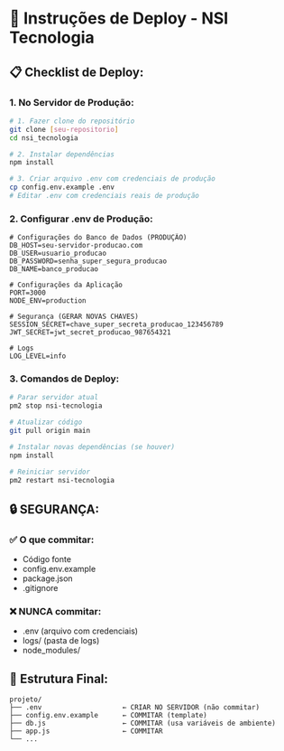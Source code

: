 # 🚀 Instruções de Deploy - NSI Tecnologia

## 📋 **Checklist de Deploy:**

### 1. **No Servidor de Produção:**
```bash
# 1. Fazer clone do repositório
git clone [seu-repositorio]
cd nsi_tecnologia

# 2. Instalar dependências
npm install

# 3. Criar arquivo .env com credenciais de produção
cp config.env.example .env
# Editar .env com credenciais reais de produção
```

### 2. **Configurar .env de Produção:**
```env
# Configurações do Banco de Dados (PRODUÇÃO)
DB_HOST=seu-servidor-producao.com
DB_USER=usuario_producao
DB_PASSWORD=senha_super_segura_producao
DB_NAME=banco_producao

# Configurações da Aplicação
PORT=3000
NODE_ENV=production

# Segurança (GERAR NOVAS CHAVES)
SESSION_SECRET=chave_super_secreta_producao_123456789
JWT_SECRET=jwt_secret_producao_987654321

# Logs
LOG_LEVEL=info
```

### 3. **Comandos de Deploy:**
```bash
# Parar servidor atual
pm2 stop nsi-tecnologia

# Atualizar código
git pull origin main

# Instalar novas dependências (se houver)
npm install

# Reiniciar servidor
pm2 restart nsi-tecnologia
```

## 🔒 **SEGURANÇA:**

### ✅ **O que commitar:**
- Código fonte
- config.env.example
- package.json
- .gitignore

### ❌ **NUNCA commitar:**
- .env (arquivo com credenciais)
- logs/ (pasta de logs)
- node_modules/

## 📁 **Estrutura Final:**
```
projeto/
├── .env                    ← CRIAR NO SERVIDOR (não commitar)
├── config.env.example      ← COMMITAR (template)
├── db.js                   ← COMMITAR (usa variáveis de ambiente)
├── app.js                  ← COMMITAR
└── ...
```
